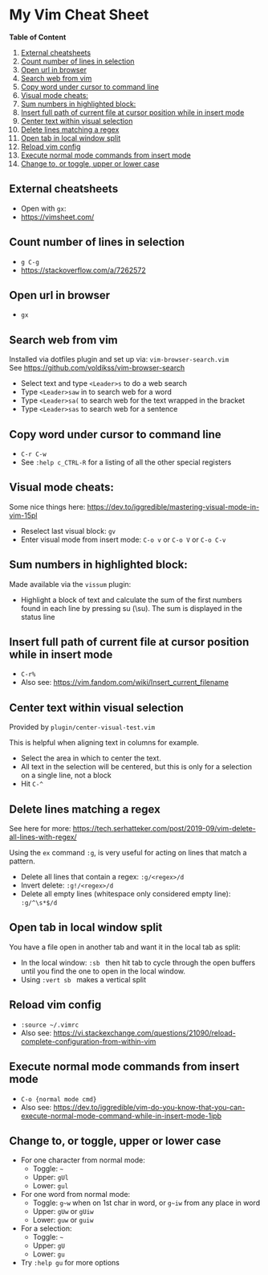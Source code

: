 My Vim Cheat Sheet
==================

**Table of Content**

1. [External cheatsheets](#external-cheatsheets)
2. [Count number of lines in selection](#count-number-of-lines-in-selection)
3. [Open url in browser](#open-url-in-browser)
4. [Search web from vim](#search-web-from-vim)
5. [Copy word under cursor to command line](#copy-word-under-cursor-to-command-line)
6. [Visual mode cheats:](#visual-mode-cheats)
7. [Sum numbers in highlighted block:](#sum-numbers-in-highlighted-block)
8. [Insert full path of current file at cursor position while in insert mode](#insert-full-path-of-current-file-at-cursor-position-while-in-insert-mode)
9. [Center text within visual selection](#center-text-within-visual-selection)
10. [Delete lines matching a regex](#delete-lines-matching-a-regex)
11. [Open tab in local window split](#open-tab-in-local-window-split)
12. [Reload vim config](#reload-vim-config)
13. [Execute normal mode commands from insert mode](#execute-normal-mode-commands-from-insert-mode)
14. [Change to, or toggle, upper or lower case](#change-to-or-toggle-upper-or-lower-case)


## External cheatsheets
* Open with `gx`:
* https://vimsheet.com/

## Count number of lines in selection
* `g C-g`
* https://stackoverflow.com/a/7262572

## Open url in browser
* `gx`

## Search web from vim
Installed via dotfiles plugin and set up via: `vim-browser-search.vim`  
See https://github.com/voldikss/vim-browser-search
* Select text and type `<Leader>s` to do a web search
* Type `<Leader>saw` in to search web for a word
* Type `<Leader>sa(` to search web for the text wrapped in the bracket
* Type `<Leader>sas` to search web for a sentence

## Copy word under cursor to command line
* `C-r C-w`
* See `:help c_CTRL-R` for a listing of all the other special registers

## Visual mode cheats:
Some nice things here: https://dev.to/iggredible/mastering-visual-mode-in-vim-15pl
* Reselect last visual block: `gv`
* Enter visual mode from insert mode: `C-o v` or `C-o V` or `C-o C-v`

## Sum numbers in highlighted block:
Made available via the `vissum` plugin:
* Highlight a block of text and calculate the sum of the first numbers
  found in each line by pressing <Leader>su (\su). The sum is displayed in the
  status line

## Insert full path of current file at cursor position while in insert mode
* `C-r%`
* Also see: https://vim.fandom.com/wiki/Insert_current_filename

## Center text within visual selection
Provided by `plugin/center-visual-test.vim`

This is helpful when aligning text in columns for example.
* Select the area in which to center the text.
* All text in the selection will be centered, but this is only for a
    selection on a single line, not a block
* Hit `C-^`

## Delete lines matching a regex 
See here for more: https://tech.serhatteker.com/post/2019-09/vim-delete-all-lines-with-regex/

Using the `ex` command `:g`, is very useful for acting on lines that match a pattern.
* Delete all lines that contain a regex: `:g/<regex>/d`
* Invert delete: `:g!/<regex>/d`
* Delete all empty lines (whitespace only considered empty line): `:g/^\s*$/d`

## Open tab in local window split
You have a file open in another tab and want it in the local tab as split:
* In the local window: `:sb ` then hit tab to cycle through the open buffers
    until you find the one to open in the local window.
* Using `:vert sb ` makes a vertical split

## Reload vim config
* `:source ~/.vimrc`
* Also see: https://vi.stackexchange.com/questions/21090/reload-complete-configuration-from-within-vim

## Execute normal mode commands from insert mode
* `C-o {normal mode cmd}`
* Also see: https://dev.to/iggredible/vim-do-you-know-that-you-can-execute-normal-mode-command-while-in-insert-mode-1ipb

## Change to, or toggle, upper or lower case
* For one character from normal mode:
    * Toggle: `~`
    * Upper: `gUl`
    * Lower: `gul`
* For one word from normal mode:
    * Toggle: `g~w` when on 1st char in word, or `g~iw` from any place in word
    * Upper: `gUw` or `gUiw`
    * Lower: `guw` or `guiw`
* For a selection:
    * Toggle: `~`
    * Upper: `gU`
    * Lower: `gu`
* Try `:help gu` for more options

